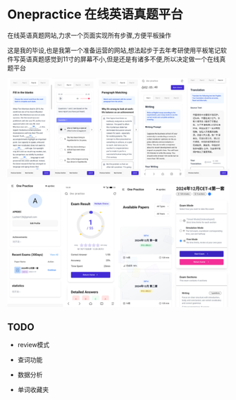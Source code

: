 # Onepractice 在线英语真题平台

在线英语真题网站,力求一个页面实现所有步骤,方便平板操作

这是我的毕设,也是我第一个准备运营的网站,想法起步于去年考研使用平板笔记软件写英语真题感觉到11寸的屏幕不小,但是还是有诸多不便,所以决定做一个在线真题平台

![试卷页面](imgs/%E8%AF%95%E5%8D%B7%E9%A1%B5%E9%9D%A2.jpg)

![其余页面](imgs/%E5%85%B6%E4%BD%99%E9%A1%B5%E9%9D%A2.jpg)

## TODO

- review模式

- 查词功能

- 数据分析

- 单词收藏夹

  